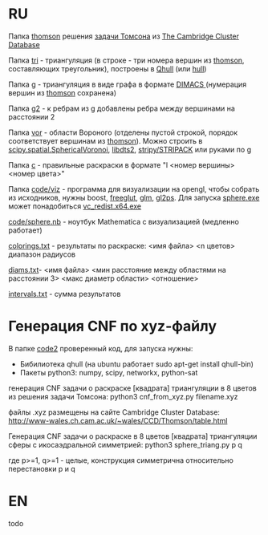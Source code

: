 # RU
Папка [thomson](/thomson/) решения [задачи Томсона](https://en.wikipedia.org/wiki/Thomson_problem) из [The Cambridge Cluster Database](http://www-wales.ch.cam.ac.uk/~wales/CCD/Thomson/table.html)

Папка [tri](/tri/) - триангуляция (в строке - три номера вершин из [thomson](/thomson/), составляющих треугольник), построены в [Qhull](http://www.qhull.org/) (или [hull](http://www.netlib.org/voronoi/hull.html))

Папка [g](/g/) - триангуляция в виде графа в формате [DIMACS ](http://lcs.ios.ac.cn/~caisw/Resource/about_DIMACS_graph_format.txt) (нумерация вершин из [thomson](/thomson/) сохранена)

Папка [g2](/g2/) - к ребрам из [g](/g/) добавлены ребра между вершинами на расстоянии 2

Папка [vor](/vor/) - области Вороного (отделены пустой строкой, порядок соответствует вершинам из [thomson](/thomson/)). Можно строить в [scipy.spatial.SphericalVoronoi](https://docs.scipy.org/doc/scipy-0.18.1/reference/generated/scipy.spatial.SphericalVoronoi.html), [libdts2](https://github.com/fmi-alg/libdts2), [stripy/STRIPACK](https://github.com/underworldcode/stripy) или руками по [g](/g/)

Папка [c](/c/) - правильные раскраски в формате "l <номер вершины> <номер цвета>"

Папка [code/viz](/code/viz) - программа для визуализации на opengl, чтобы собрать из исходников, нужны boost, [freeglut](http://freeglut.sourceforge.net/), [glm](https://glm.g-truc.net/0.9.9/index.html), [gl2ps](http://geuz.org/gl2ps/). Для запуска [sphere.exe](sphere.exe) может понадобиться [vc_redist.x64.exe](https://aka.ms/vs/16/release/vc_redist.x64.exe)

[code/sphere.nb](code/sphere.nb) - ноутбук Mathematica с визуализацией (медленно работает)

[colorings.txt](colorings.txt) - результаты по раскраске: <имя файла> <n цветов> диапазон радиусов

[diams.txt](diams.txt)- <имя файла> <мин расстояние между областями на расстоянии 3> <макс диаметр области> <отношение>

[intervals.txt](intervals.txt) - сумма результатов

# Генерация CNF по xyz-файлу

В папке [code2](/code2/) проверенный код, для запуска нужны:

- Бибилиотека qhull (на ubuntu работает sudo apt-get install qhull-bin)
- Пакеты python3: numpy, scipy, networkx, python-sat

генерация CNF задачи о раскраске [квадрата] триангуляции в 8 цветов из решения задачи Томсона: 
python3 cnf_from_xyz.py filename.xyz

файлы .xyz размещены на сайте Cambridge Cluster Database:
http://www-wales.ch.cam.ac.uk/~wales/CCD/Thomson/table.html

Генерация CNF задачи о раскраске в 8 цветов [квадрата] триангуляции сферы с икосаэдральной симметрией: 
python3 sphere_triang.py p q

где p>=1, q>=1 - целые, конструкция симметрична относительно перестановки p и q

# EN

todo
